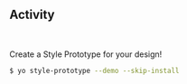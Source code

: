 ## Activity

<br>

Create a Style Prototype for your design!

```bash
$ yo style-prototype --demo --skip-install
```